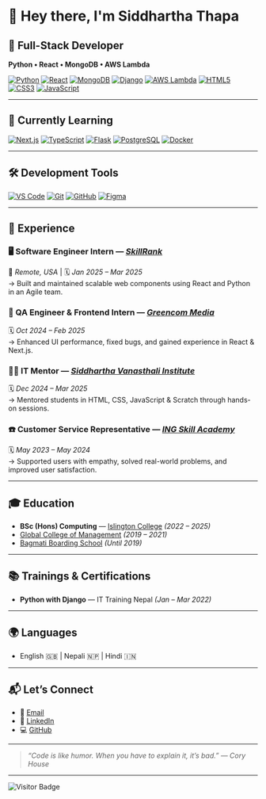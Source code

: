 # 👋 Hey there, I'm **Siddhartha Thapa**

## 🚀 Full-Stack Developer  
**Python • React • MongoDB • AWS Lambda**

[![Python](https://img.shields.io/badge/Python-3.x-blue?logo=python&logoColor=white&style=for-the-badge)](https://www.python.org/)
[![React](https://img.shields.io/badge/React-18-blue?logo=react&logoColor=white&style=for-the-badge)](https://reactjs.org/)
[![MongoDB](https://img.shields.io/badge/MongoDB-Atlas-green?logo=mongodb&logoColor=white&style=for-the-badge)](https://www.mongodb.com/)
[![Django](https://img.shields.io/badge/Django-4.x-darkgreen?logo=django&logoColor=white&style=for-the-badge)](https://www.djangoproject.com/)
[![AWS Lambda](https://img.shields.io/badge/AWS%20Lambda-Serverless-orange?logo=amazon-aws&logoColor=white&style=for-the-badge)](https://aws.amazon.com/lambda/)
[![HTML5](https://img.shields.io/badge/HTML5-E34F26?logo=html5&logoColor=white&style=for-the-badge)](https://developer.mozilla.org/en-US/docs/Web/HTML)
[![CSS3](https://img.shields.io/badge/CSS3-1572B6?logo=css3&logoColor=white&style=for-the-badge)](https://developer.mozilla.org/en-US/docs/Web/CSS)
[![JavaScript](https://img.shields.io/badge/JavaScript-ES6-F7DF1E?logo=javascript&logoColor=black&style=for-the-badge)](https://developer.mozilla.org/en-US/docs/Web/JavaScript)

---

## 🧠 Currently Learning

[![Next.js](https://img.shields.io/badge/Next.js-React--Framework-black?logo=next.js&logoColor=white&style=for-the-badge)](https://nextjs.org/)
[![TypeScript](https://img.shields.io/badge/TypeScript-Learning-blue?logo=typescript&logoColor=white&style=for-the-badge)](https://www.typescriptlang.org/)
[![Flask](https://img.shields.io/badge/Flask-Microframework-lightgrey?logo=flask&logoColor=black&style=for-the-badge)](https://flask.palletsprojects.com/)
[![PostgreSQL](https://img.shields.io/badge/PostgreSQL-Exploring-336791?logo=postgresql&logoColor=white&style=for-the-badge)](https://www.postgresql.org/)
[![Docker](https://img.shields.io/badge/Docker-Containerizing-blue?logo=docker&logoColor=white&style=for-the-badge)](https://www.docker.com/)

---

## 🛠️ Development Tools

[![VS Code](https://img.shields.io/badge/VS%20Code-Editor-007ACC?logo=visual-studio-code&logoColor=white&style=for-the-badge)](https://code.visualstudio.com/)
[![Git](https://img.shields.io/badge/Git-Version%20Control-F05032?logo=git&logoColor=white&style=for-the-badge)](https://git-scm.com/)
[![GitHub](https://img.shields.io/badge/GitHub-Projects-181717?logo=github&logoColor=white&style=for-the-badge)](https://github.com/SiddharthaThapa04)
[![Figma](https://img.shields.io/badge/Figma-UI%2FUX%20Design-F24E1E?logo=figma&logoColor=white&style=for-the-badge)](https://www.figma.com/)

---

## 💼 Experience

### 🖥️ Software Engineer Intern — *[SkillRank](https://skillrank.io/)*  
📍 *Remote, USA* | 🗓 *Jan 2025 – Mar 2025*  
→ Built and maintained scalable web components using React and Python in an Agile team.

### 🧪 QA Engineer & Frontend Intern — *[Greencom Media](https://greenfoundationnepal.com/)*  
🗓 *Oct 2024 – Feb 2025*  
→ Enhanced UI performance, fixed bugs, and gained experience in React & Next.js.

### 🧑‍🏫 IT Mentor — *[Siddhartha Vanasthali Institute](https://svi.edu.np/)*  
🗓 *Dec 2024 – Mar 2025*  
→ Mentored students in HTML, CSS, JavaScript & Scratch through hands-on sessions.

### ☎️ Customer Service Representative — *[ING Skill Academy](https://ingskill.com/)*  
🗓 *May 2023 – May 2024*  
→ Supported users with empathy, solved real-world problems, and improved user satisfaction.

---

## 🎓 Education

- **BSc (Hons) Computing** — [Islington College](https://islington.edu.np/) *(2022 – 2025)*  
- [Global College of Management](https://web.globalcollege.edu.np/) *(2019 – 2021)*  
- [Bagmati Boarding School](https://bagmatischool.edu.np/) *(Until 2019)*

---

## 📚 Trainings & Certifications

- **Python with Django** — IT Training Nepal *(Jan – Mar 2022)*

---

## 🌍 Languages

- English 🇬🇧 | Nepali 🇳🇵 | Hindi 🇮🇳

---

## 📬 Let’s Connect

- 📧 [Email](mailto:syddhartha.thapa46@gmail.com)  
- 💼 [LinkedIn](https://www.linkedin.com/in/syddhartha/)  
- 💻 [GitHub](https://github.com/SiddharthaThapa04)

---

> _“Code is like humor. When you have to explain it, it’s bad.” — Cory House_

---

![Visitor Badge](https://komarev.com/ghpvc/?username=SiddharthaThapa04&style=flat-square&color=blue)
